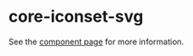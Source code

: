 core-iconset-svg
=========

See the [component page](https://polymer-project.org/docs/elements/core-elements.html#core-iconset-svg) for more information.
